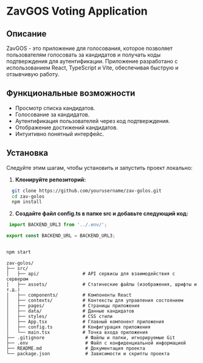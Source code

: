 # ZavGOS Voting Application

## Описание

ZavGOS - это приложение для голосования, которое позволяет пользователям голосовать за кандидатов и получать коды подтверждения для аутентификации. Приложение разработано с использованием React, TypeScript и Vite, обеспечивая быструю и отзывчивую работу.

## Функциональные возможности

- Просмотр списка кандидатов.
- Голосование за кандидатов.
- Аутентификация пользователей через код подтверждения.
- Отображение достижений кандидатов.
- Интуитивно понятный интерфейс.

## Установка

Следуйте этим шагам, чтобы установить и запустить проект локально:

1. **Клонируйте репозиторий:**
```bash
  git clone https://github.com/yourusername/zav-golos.git
  cd zav-golos
  npm install
  ```


2. **Создайте файл config.ts в папке src и добавьте следующий код:**


  ```ts
   import BACKEND_URL3 from '../.env/';

  export const BACKEND_URL = BACKEND_URL3;


  npm start
```


```
zav-golos/
├── src/
│   ├── api/                # API сервисы для взаимодействия с сервером
│   ├── assets/             # Статические файлы (изображения, шрифты и т.д.)
│   ├── components/         # Компоненты React
│   ├── contexts/           # Контексты для управления состоянием
│   ├── pages/              # Страницы приложения
│   ├── data/               # Данные кандидатов
│   ├── styles/             # CSS стили
│   ├── App.tsx             # Главный компонент приложения
│   ├── config.ts           # Конфигурация приложения
│   └── main.tsx            # Точка входа приложения
├── .gitignore               # Файлы и папки, игнорируемые Git
├── .env                     # Файл с конфиденциальной информацией
├── README.md                # Документация проекта
└── package.json             # Зависимости и скрипты проекта
